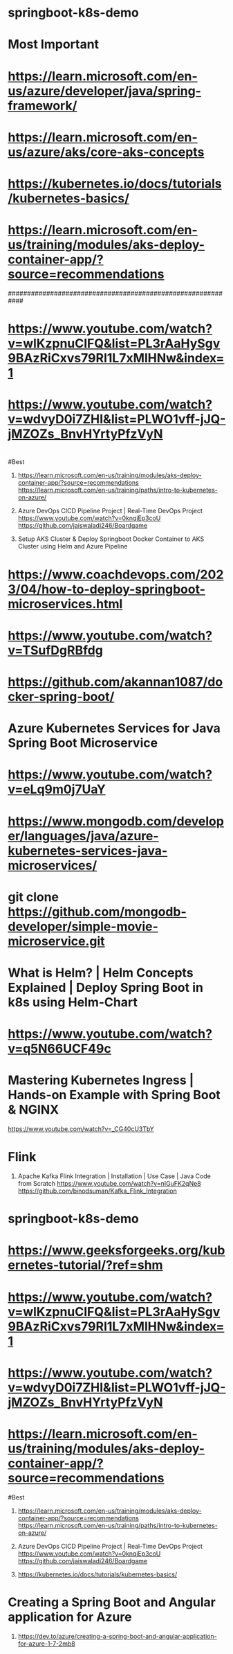 # springboot-k8s-demo

# Most Important
# https://learn.microsoft.com/en-us/azure/developer/java/spring-framework/
# https://learn.microsoft.com/en-us/azure/aks/core-aks-concepts
# https://kubernetes.io/docs/tutorials/kubernetes-basics/
# https://learn.microsoft.com/en-us/training/modules/aks-deploy-container-app/?source=recommendations


############################################################
# https://www.youtube.com/watch?v=wlKzpnuCIFQ&list=PL3rAaHySgv9BAzRiCxvs79Rl1L7xMIHNw&index=1
# https://www.youtube.com/watch?v=wdvyD0i7ZHI&list=PLWO1vff-jJQ-jMZOZs_BnvHYrtyPfzVyN
# 

#Best
1. https://learn.microsoft.com/en-us/training/modules/aks-deploy-container-app/?source=recommendations
   https://learn.microsoft.com/en-us/training/paths/intro-to-kubernetes-on-azure/

2. Azure DevOps CICD Pipeline Project | Real-Time DevOps Project
   https://www.youtube.com/watch?v=0knqjEp3coU
   https://github.com/jaiswaladi246/Boardgame

3. Setup AKS Cluster & Deploy Springboot Docker Container to AKS Cluster using Helm and Azure Pipeline
# https://www.coachdevops.com/2023/04/how-to-deploy-springboot-microservices.html
# https://www.youtube.com/watch?v=TSufDgRBfdg
# https://github.com/akannan1087/docker-spring-boot/

# Azure Kubernetes Services for Java Spring Boot Microservice
# https://www.youtube.com/watch?v=eLq9m0j7UaY
# https://www.mongodb.com/developer/languages/java/azure-kubernetes-services-java-microservices/
# git clone https://github.com/mongodb-developer/simple-movie-microservice.git

# What is Helm? | Helm Concepts Explained | Deploy Spring Boot in k8s using Helm-Chart
# https://www.youtube.com/watch?v=q5N66UCF49c
# Mastering Kubernetes Ingress | Hands-on Example with Spring Boot & NGINX
  https://www.youtube.com/watch?v=_CG40cU3TbY

# Flink
1. Apache Kafka Flink Integration | Installation | Use Case | Java Code from Scratch
   https://www.youtube.com/watch?v=nIGuFK2qNe8
   https://github.com/binodsuman/Kafka_Flink_Integration

# springboot-k8s-demo
# https://www.geeksforgeeks.org/kubernetes-tutorial/?ref=shm
# https://www.youtube.com/watch?v=wlKzpnuCIFQ&list=PL3rAaHySgv9BAzRiCxvs79Rl1L7xMIHNw&index=1
# https://www.youtube.com/watch?v=wdvyD0i7ZHI&list=PLWO1vff-jJQ-jMZOZs_BnvHYrtyPfzVyN
# https://learn.microsoft.com/en-us/training/modules/aks-deploy-container-app/?source=recommendations

#Best
1. https://learn.microsoft.com/en-us/training/modules/aks-deploy-container-app/?source=recommendations
   https://learn.microsoft.com/en-us/training/paths/intro-to-kubernetes-on-azure/

2. Azure DevOps CICD Pipeline Project | Real-Time DevOps Project
   https://www.youtube.com/watch?v=0knqjEp3coU
   https://github.com/jaiswaladi246/Boardgame
3. https://kubernetes.io/docs/tutorials/kubernetes-basics/

# Creating a Spring Boot and Angular application for Azure
1. https://dev.to/azure/creating-a-spring-boot-and-angular-application-for-azure-1-7-2mb8

